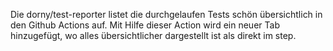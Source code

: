 Die dorny/test-reporter listet die durchgelaufen Tests schön übersichtlich in den Github Actions auf.
Mit Hilfe dieser Action wird ein neuer Tab hinzugefügt, wo alles übersichtlicher dargestellt ist als direkt im step.
